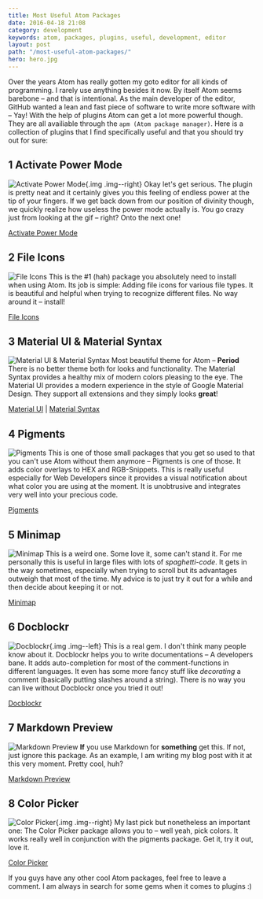 ```yaml
---
title: Most Useful Atom Packages
date: 2016-04-18 21:08
category: development
keywords: atom, packages, plugins, useful, development, editor
layout: post
path: "/most-useful-atom-packages/"
hero: hero.jpg
---
```


Over the years Atom has really gotten my goto editor for all kinds of programming. I rarely use anything besides it now. By itself Atom seems barebone – and that is intentional. As the main developer of the editor, GitHub wanted a lean and fast piece of software to write more software with – Yay!
With the help of plugins Atom can get a lot more powerful though. They are all availiable through the `apm (Atom package manager)`. Here is a collection of plugins that I find specifically useful and that you should try out for sure:

## 1 Activate Power Mode
![Activate Power Mode](activate-power-mode.gif "best plugin EVER"){.img .img--right}
Okay let's get serious. The plugin is pretty neat and it certainly gives you this feeling of endless power at the tip of your fingers. If we get back down from our position of divinity though, we quickly realize how useless the power mode actually is. You go crazy just from looking at the gif – right? Onto the next one!

[Activate Power Mode](https://atom.io/packages/activate-power-mode)

## 2 File Icons
![File Icons](file-icons.png "File Icons")
This is the #1 (hah) package you absolutely need to install when using Atom. Its job is simple: Adding file icons for various file types. It is beautiful and helpful when trying to recognize different files. No way around it – install!

[File Icons](https://atom.io/packages/file-icons)

## 3 Material UI & Material Syntax
![Material UI & Material Syntax](material-syntax.png "Material UI & Material Syntax")
Most beautiful theme for Atom – **Period** There is no better theme both for looks and functionality. The Material Syntax provides a healthy mix of modern colors pleasing to the eye. The Material UI provides a modern experience in the style of Google Material Design. They support all extensions and they simply looks **great**!

[Material UI](https://atom.io/themes/atom-material-ui) | [Material Syntax](https://atom.io/themes/atom-material-syntax)

## 4 Pigments
![Pigments](pigments.gif "Pigments")
This is one of those small packages that you get so used to that you can't use Atom without them anymore – Pigments is one of those. It adds color overlays to HEX and RGB-Snippets. This is really useful especially for Web Developers since it provides a visual notification about what color you are using at the moment. It is unobtrusive and integrates very well into your precious code.

[Pigments](https://atom.io/packages/pigments)

## 5 Minimap
![Minimap](minimap.png "Minimap")
This is a weird one. Some love it, some can't stand it. For me personally this is useful in large files with lots of *spaghetti-code*. It gets in the way sometimes, especially when trying to scroll but its advantages outweigh that most of the time. My advice is to just try it out for a while and then decide about keeping it or not.

[Minimap](https://atom.io/packages/minimap)

## 6 Docblockr
![Docblockr](docblockr.gif "Docblockr"){.img .img--left}
This is a real gem. I don't think many people know about it. Docblockr helps you to write documentations – A developers bane. It adds auto-completion for most of the comment-functions in different languages. It even has some more fancy stuff like *decorating* a comment (basically putting slashes around a string). There is no way you can live without Docblockr once you tried it out!

[Docblockr](https://atom.io/packages/docblockr)

## 7 Markdown Preview
![Markdown Preview](markdown-preview.png "Markdown Preview")
**If** you use Markdown for **something** get this. If not, just ignore this package. As an example, I am writing my blog post with it at this very moment. Pretty cool, huh?

[Markdown Preview](https://atom.io/packages/markdown-preview)

## 8 Color Picker
![Color Picker](color-picker.gif "Color Picker"){.img .img--right}
My last pick but nonetheless an important one: The Color Picker package allows you to – well yeah, pick colors. It works really well in conjunction with the pigments package. Get it, try it out, love it.

[Color Picker](https://atom.io/packages/color-picker)

If you guys have any other cool Atom packages, feel free to leave a comment. I am always in search for some gems when it comes to plugins :)
